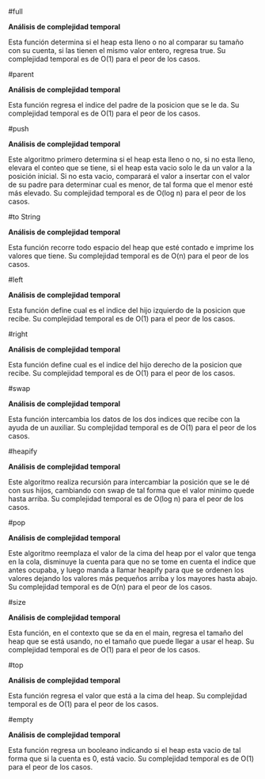 #full

**Análisis de complejidad temporal**

Esta función determina si el heap esta lleno o no al comparar su tamaño con su cuenta, si las tienen el mismo valor entero, regresa true. Su complejidad temporal es de O(1) para el peor de los casos.

#parent

**Análisis de complejidad temporal**

Esta función regresa el indice del padre de la posicion que se le da. Su complejidad temporal es de O(1) para el peor de los casos.

#push

**Análisis de complejidad temporal**

Este algoritmo primero determina si el heap esta lleno o no, si no esta lleno, elevara el conteo que se tiene, si el heap esta vacio solo le da un valor a la posición inicial. Si no esta vacio, comparará el valor a insertar con el valor de su padre para determinar cual es menor, de tal forma que el menor esté más elevado. Su complejidad temporal es de O(log n) para el peor de los casos.

#to String

**Análisis de complejidad temporal**

Esta función recorre todo espacio del heap que esté contado e imprime los valores que tiene. Su complejidad temporal es de O(n) para el peor de los casos.

#left

**Análisis de complejidad temporal**

Esta función define cual es el indice del hijo izquierdo de la posicion que recibe. Su complejidad temporal es de O(1) para el peor de los casos.

#right

**Análisis de complejidad temporal**

Esta función define cual es el indice del hijo derecho de la posicion que recibe. Su complejidad temporal es de O(1) para el peor de los casos.

#swap

**Análisis de complejidad temporal**

Esta función intercambia los datos de los dos indices que recibe con la ayuda de un auxiliar. Su complejidad temporal es de O(1) para el peor de los casos.

#heapify

**Análisis de complejidad temporal**

Este algoritmo realiza recursión para intercambiar la posición que se le dé con sus hijos, cambiando con swap de tal forma que el valor minimo quede hasta arriba. Su complejidad temporal es de O(log n) para el peor de los casos.

#pop

**Análisis de complejidad temporal**

Este algoritmo reemplaza el valor de la cima del heap por el valor que tenga en la cola, disminuye la cuenta para que no se tome en cuenta el indice que antes ocupaba, y luego manda a llamar heapify para que se ordenen los valores dejando los valores más pequeños arriba y los mayores hasta abajo. Su complejidad temporal es de O(n) para el peor de los casos.

#size

**Análisis de complejidad temporal**

Esta función, en el contexto que se da en el main, regresa el tamaño del heap que se está usando, no el tamaño que puede llegar a usar el heap. Su complejidad temporal es de O(1) para el peor de los casos.


#top

**Análisis de complejidad temporal**

Esta función regresa el valor que está a la cima del heap. Su complejidad temporal es de O(1) para el peor de los casos.

#empty

**Análisis de complejidad temporal**

Esta función regresa un booleano indicando si el heap esta vacio de tal forma que si la cuenta es 0, está vacio.  Su complejidad temporal es de O(1) para el peor de los casos.
